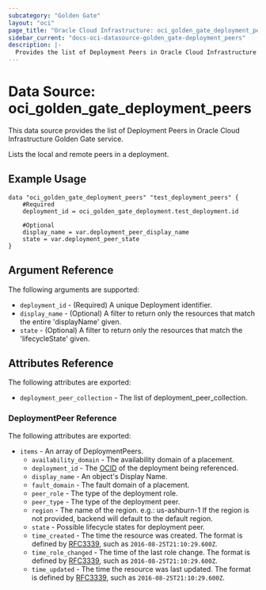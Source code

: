 ```yaml
---
subcategory: "Golden Gate"
layout: "oci"
page_title: "Oracle Cloud Infrastructure: oci_golden_gate_deployment_peers"
sidebar_current: "docs-oci-datasource-golden_gate-deployment_peers"
description: |-
  Provides the list of Deployment Peers in Oracle Cloud Infrastructure Golden Gate service
---
```


# Data Source: oci_golden_gate_deployment_peers
This data source provides the list of Deployment Peers in Oracle Cloud Infrastructure Golden Gate service.

Lists the local and remote peers in a deployment.


## Example Usage

```hcl
data "oci_golden_gate_deployment_peers" "test_deployment_peers" {
	#Required
	deployment_id = oci_golden_gate_deployment.test_deployment.id

	#Optional
	display_name = var.deployment_peer_display_name
	state = var.deployment_peer_state
}
```

## Argument Reference

The following arguments are supported:

* `deployment_id` - (Required) A unique Deployment identifier. 
* `display_name` - (Optional) A filter to return only the resources that match the entire 'displayName' given. 
* `state` - (Optional) A filter to return only the resources that match the 'lifecycleState' given. 


## Attributes Reference

The following attributes are exported:

* `deployment_peer_collection` - The list of deployment_peer_collection.

### DeploymentPeer Reference

The following attributes are exported:

* `items` - An array of DeploymentPeers. 
	* `availability_domain` - The availability domain of a placement.
	* `deployment_id` - The [OCID](https://docs.cloud.oracle.com/iaas/Content/General/Concepts/identifiers.htm) of the deployment being referenced. 
	* `display_name` - An object's Display Name. 
	* `fault_domain` - The fault domain of a placement.
	* `peer_role` - The type of the deployment role. 
	* `peer_type` - The type of the deployment peer. 
	* `region` - The name of the region. e.g.: us-ashburn-1 If the region is not provided, backend will default to the default region. 
	* `state` - Possible lifecycle states for deployment peer.
	* `time_created` - The time the resource was created. The format is defined by [RFC3339](https://tools.ietf.org/html/rfc3339), such as `2016-08-25T21:10:29.600Z`. 
	* `time_role_changed` - The time of the last role change. The format is defined by [RFC3339](https://tools.ietf.org/html/rfc3339), such as `2016-08-25T21:10:29.600Z`. 
	* `time_updated` - The time the resource was last updated. The format is defined by [RFC3339](https://tools.ietf.org/html/rfc3339), such as `2016-08-25T21:10:29.600Z`. 

